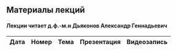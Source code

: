## Материалы лекций
#### Лекции читает  д.ф.-м.н Дьяконов Александр Геннадьевич

| Дата | Номер | Тема | Презентация | Видеозапись |
| :---: | :---: | --- | --- | --- |
